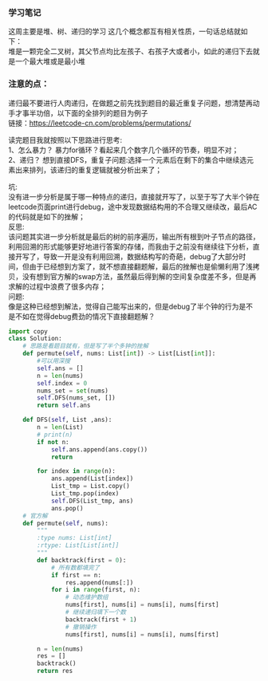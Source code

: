 ### 学习笔记
这周主要是堆、树、递归的学习
这几个概念都互有相关性质，一句话总结就如下：  
堆是一颗完全二叉树，其父节点均比左孩子、右孩子大或者小，如此的递归下去就是一个最大堆或是最小堆  

### 注意的点：
递归最不要进行人肉递归，在做题之前先找到题目的最近重复子问题，想清楚再动手才事半功倍，以下面的全排列的题目为例子  
链接：https://leetcode-cn.com/problems/permutations/

读完题目我就按照以下思路进行思考:  
1、怎么暴力？
暴力for循环？看起来几个数字几个循环的节奏，明显不对；  
2、递归？
想到直接DFS，重复子问题:选择一个元素后在剩下的集合中继续选元素出来排列，该递归的重复逻辑就被分析出来了；  

坑:  
没有进一步分析是属于哪一种特点的递归，直接就开写了，以至于写了大半个钟在leetcode页面print进行debug，途中发现数据结构用的不合理又继续改，最后AC的代码就是如下的挫解；  
反思:  
该问题其实进一步分析就是最后的树的前序遍历，输出所有根到叶子节点的路径，利用回溯的形式能够更好地进行答案的存储，而我由于之前没有继续往下分析，直接开写了，导致一开是没有利用回溯，数据结构写的奇葩，debug了大部分时间，但由于已经想到方案了，就不想直接翻题解，最后的挫解也是偷懒利用了浅拷贝，没有想到官方解的swap方法，虽然最后得到解的空间复杂度差不多，但是再求解的过程中浪费了很多内存；  
问题:  
像是这种已经想到解法，觉得自己能写出来的，但是debug了半个钟的行为是不是不如在觉得debug费劲的情况下直接翻题解？

```python
import copy
class Solution:
    # 思路是看题目就有，但是写了半个多钟的挫解
    def permute(self, nums: List[int]) -> List[List[int]]:
        #可以用深搜
        self.ans = []
        n = len(nums)
        self.index = 0
        nums_set = set(nums)
        self.DFS(nums_set, [])
        return self.ans

    def DFS(self, List ,ans):
        n = len(List)
        # print(n)
        if not n:
            self.ans.append(ans.copy())
            return

        for index in range(n):
            ans.append(List[index])
            List_tmp = List.copy()
            List_tmp.pop(index)
            self.DFS(List_tmp, ans)
            ans.pop()
    # 官方解
    def permute(self, nums):
        """
        :type nums: List[int]
        :rtype: List[List[int]]
        """
        def backtrack(first = 0):
            # 所有数都填完了
            if first == n:
                res.append(nums[:])
            for i in range(first, n):
                # 动态维护数组
                nums[first], nums[i] = nums[i], nums[first]
                # 继续递归填下一个数
                backtrack(first + 1)
                # 撤销操作
                nums[first], nums[i] = nums[i], nums[first]

        n = len(nums)
        res = []
        backtrack()
        return res
```
